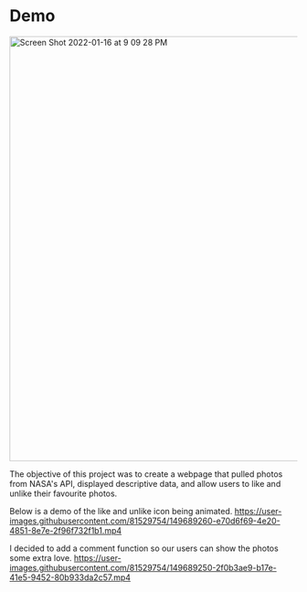 # Demo 

<img width="744" alt="Screen Shot 2022-01-16 at 9 09 28 PM" src="https://user-images.githubusercontent.com/81529754/149689895-c5d18d60-31f9-4a3c-89cb-8415f87bf928.png">

The objective of this project was to create a webpage that pulled photos from NASA's API, displayed descriptive data, and allow users to like and unlike their favourite photos.

Below is a demo of the like and unlike icon being animated. 
https://user-images.githubusercontent.com/81529754/149689260-e70d6f69-4e20-4851-8e7e-2f96f732f1b1.mp4


I decided to add a comment function so our users can show the photos some extra love. 
https://user-images.githubusercontent.com/81529754/149689250-2f0b3ae9-b17e-41e5-9452-80b933da2c57.mp4

